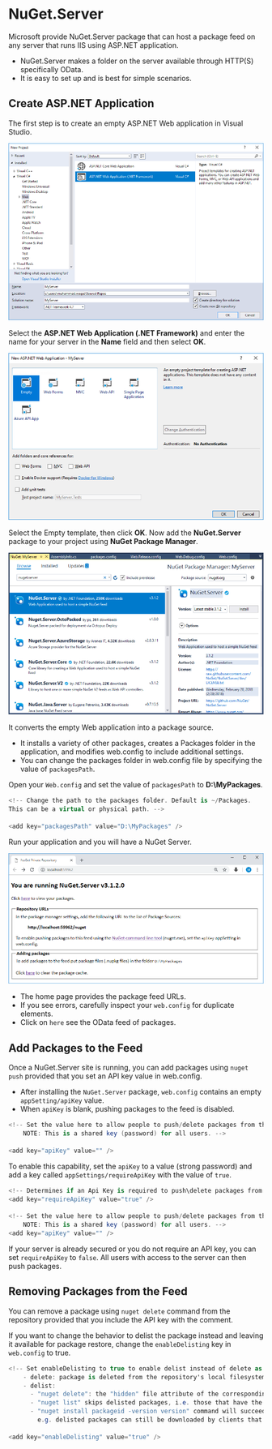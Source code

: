 # NuGet.Server

Microsoft provide NuGet.Server package that can host a package feed on any server that runs IIS using ASP.NET application. 

 - NuGet.Server makes a folder on the server available through HTTP(S) specifically OData. 
 - It is easy to set up and is best for simple scenarios.

## Create ASP.NET Application

The first step is to create an empty ASP.NET Web application in Visual Studio.

<img src="https://raw.githubusercontent.com/zzzprojects/nuget-tutorial/master/docs/images/host-nuget-packages3.png">

Select the **ASP.NET Web Application (.NET Framework)** and enter the name for your server in the **Name** field and then select **OK**.

<img src="https://raw.githubusercontent.com/zzzprojects/nuget-tutorial/master/docs/images/host-nuget-packages4.png">

Select the Empty template, then click **OK**. Now add the **NuGet.Server** package to your project using **NuGet Package Manager**.

<img src="https://raw.githubusercontent.com/zzzprojects/nuget-tutorial/master/docs/images/host-nuget-packages5.png">

It converts the empty Web application into a package source. 

 - It installs a variety of other packages, creates a Packages folder in the application, and modifies web.config to include additional settings.
 - You can change the packages folder in web.config file by specifying the value of `packagesPath`.


Open your `Web.config` and set the value of `packagesPath` to **D:\MyPackages**.

```csharp
<!-- Change the path to the packages folder. Default is ~/Packages. 
This can be a virtual or physical path. -->

<add key="packagesPath" value="D:\MyPackages" />
```

Run your application and you will have a NuGet Server.

<img src="https://raw.githubusercontent.com/zzzprojects/nuget-tutorial/master/docs/images/host-nuget-packages6.png">

 - The home page provides the package feed URLs. 
 - If you see errors, carefully inspect your `web.config` for duplicate elements.
 - Click on `here` see the OData feed of packages.

## Add Packages to the Feed

Once a NuGet.Server site is running, you can add packages using `nuget push` provided that you set an API key value in web.config.

 - After installing the `NuGet.Server` package, `web.config` contains an empty `appSetting/apiKey` value.
 - When `apiKey` is blank, pushing packages to the feed is disabled.

```csharp
<!-- Set the value here to allow people to push/delete packages from the server.
    NOTE: This is a shared key (password) for all users. -->

<add key="apiKey" value="" />
```

To enable this capability, set the `apiKey` to a value (strong password) and add a key called `appSettings/requireApiKey` with the value of `true`.

```csharp
<!-- Determines if an Api Key is required to push\delete packages from the server. -->
<add key="requireApiKey" value="true" />

<!-- Set the value here to allow people to push/delete packages from the server.
    NOTE: This is a shared key (password) for all users. -->
<add key="apiKey" value="" />
```

If your server is already secured or you do not require an API key, you can set `requireApiKey` to `false`. All users with access to the server can then push packages.

## Removing Packages from the Feed

You can remove a package using `nuget delete` command from the repository provided that you include the API key with the comment.

If you want to change the behavior to delist the package instead and leaving it available for package restore, change the `enableDelisting` key in `web.config` to true.

```csharp
<!-- Set enableDelisting to true to enable delist instead of delete as a result of a "nuget delete" command.
    - delete: package is deleted from the repository's local filesystem.
    - delist: 
      - "nuget delete": the "hidden" file attribute of the corresponding nupkg on the repository local filesystem is turned on instead of deleting the file.
      - "nuget list" skips delisted packages, i.e. those that have the hidden attribute set on their nupkg.
      - "nuget install packageid -version version" command will succeed for both listed and delisted packages.
        e.g. delisted packages can still be downloaded by clients that explicitly specify their version. -->

<add key="enableDelisting" value="true" />
```
